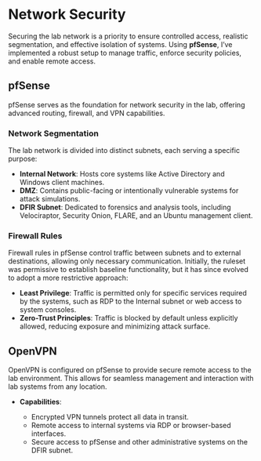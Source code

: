 # Network Security

Securing the lab network is a priority to ensure controlled access, realistic segmentation, and effective isolation of systems. Using **pfSense**, I’ve implemented a robust setup to manage traffic, enforce security policies, and enable remote access.

## **pfSense**

pfSense serves as the foundation for network security in the lab, offering advanced routing, firewall, and VPN capabilities.

### **Network Segmentation**

The lab network is divided into distinct subnets, each serving a specific purpose:

- **Internal Network**: Hosts core systems like Active Directory and Windows client machines.
- **DMZ**: Contains public-facing or intentionally vulnerable systems for attack simulations.
- **DFIR Subnet**: Dedicated to forensics and analysis tools, including Velociraptor, Security Onion, FLARE, and an Ubuntu management client.

### **Firewall Rules**

Firewall rules in pfSense control traffic between subnets and to external destinations, allowing only necessary communication. Initially, the ruleset was permissive to establish baseline functionality, but it has since evolved to adopt a more restrictive approach:

- **Least Privilege**: Traffic is permitted only for specific services required by the systems, such as RDP to the Internal subnet or web access to system consoles.
- **Zero-Trust Principles**: Traffic is blocked by default unless explicitly allowed, reducing exposure and minimizing attack surface.

## **OpenVPN**

OpenVPN is configured on pfSense to provide secure remote access to the lab environment. This allows for seamless management and interaction with lab systems from any location.

- **Capabilities**:
    
    - Encrypted VPN tunnels protect all data in transit.
    - Remote access to internal systems via RDP or browser-based interfaces.
    - Secure access to pfSense and other administrative systems on the DFIR subnet.
